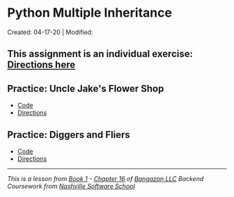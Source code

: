 # Python Multiple Inheritance

Created: 04-17-20 | Modified:

This assignment is an individual exercise: [Directions here](https://github.com/TrinityTerry/py-multi-inheritance/blob/master/directions/directions.md)
---

## Practice: Uncle Jake's Flower Shop
- [Code](https://github.com/TrinityTerry/py-multi-inheritance/blob/master/uncle-jake/py-files/main.py#L1)
- [Directions](https://github.com/TrinityTerry/py-multi-inheritance/blob/master/directions/directions.md#practice-uncle-jakes-flower-shop)

## Practice: Diggers and Fliers
- [Code](https://github.com/TrinityTerry/py-multi-inheritance/blob/master/diggers-and-fliers/py_files/main.py#L1)
- [Directions](https://github.com/TrinityTerry/py-multi-inheritance/blob/master/directions/directions.md#practice-diggers-and-fliers)

---
_This is a lesson from [Book 1](https://github.com/nashville-software-school/bangazon-llc/tree/master/book-1-orientation) - [Chapter 16](https://github.com/nashville-software-school/bangazon-llc/blob/master/book-1-orientation/chapters/MULTIPLE_INHERITANCE.md) of [Bangazon LLC](https://github.com/nashville-software-school/bangazon-llc) Backend Coursework from [Nashville Software School](https://github.com/nashville-software-school)_
